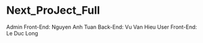 # Next_ProJect_Full
Admin Front-End: Nguyen Anh Tuan
Back-End: Vu Van Hieu
User Front-End: Le Duc Long
